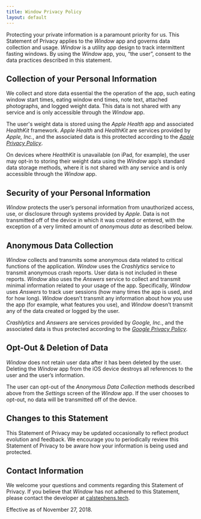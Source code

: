 ```yaml
---
title: Window Privacy Policy
layout: default
---
```


Protecting your private information is a paramount priority for us. This Statement of Privacy applies to the *Window* app and governs data collection and usage. *Window* is a utility app design to track intermittent fasting windows. By using the *Window* app, you, “the user”, consent to the data practices described in this statement.

## Collection of your Personal Information
We collect and store data essential the the operation of the app, such eating window start times, eating window end times, note text, attached photographs, and logged weight data. This data is not shared with any service and is only accessible through the *Window* app.

The user's weight data is stored using the *Apple Health* app and associated *HealthKit* framework. *Apple Health* and *HealthKit* are services provided by *Apple, Inc.*, and the associated data is this protected according to the *[Apple Privacy Policy](https://www.apple.com/legal/privacy/en-ww/)*.

On devices where *HealthKit* is unavailable (on iPad, for example), the user may opt-in to storing their weight data using the *Window* app’s standard data storage methods, where it is not shared with any service and is only accessible through the *Window* app.

## Security of your Personal Information
*Window* protects the user’s personal information from unauthorized access, use, or disclosure through systems provided by *Apple*. Data is not transmitted off of the device in which it was created or entered, with the exception of a very limited amount of *anonymous data* as described below.

## Anonymous Data Collection
*Window* collects and transmits some anonymous data related to critical functions of the application. *Window* uses the *Crashlytics* service to transmit anonymous crash reports. User data is not included in these reports. *Window* also uses the *Answers* service to collect and transmit minimal information related to your usage of the app. Specifically, *Window* uses *Answers* to track user sessions (how many times the app is used, and for how long). *Window* doesn’t transmit any information about how you use the app (for example, what features you use), and *Window* doesn’t transmit any of the data created or logged by the user.

*Crashlytics* and *Answers* are services provided by *Google, Inc.*, and the associated data is thus protected according to the *[Google Privacy Policy]((https://policies.google.com/privacy))*.


## Opt-Out & Deletion of Data
*Window* does not retain user data after it has been deleted by the user. Deleting the *Window* app from the iOS device destroys all references to the user and the user’s information.

The user can opt-out of the *Anonymous Data Collection* methods described above from the *Settings* screen of the *Window* app. If the user chooses to opt-out, no data will be transmitted off of the device.

## Changes to this Statement
This Statement of Privacy may be updated occasionally to reflect product evolution and feedback. We encourage you to periodically review this Statement of Privacy to be aware how your information is being used and protected.

## Contact Information
We welcome your questions and comments regarding this Statement of Privacy. If you believe that *Window* has not adhered to this Statement, please contact the developer at [calstephens.tech](https://calstephens.tech/contact/).

Effective as of November 27, 2018.
